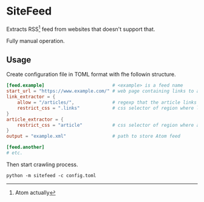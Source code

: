 # SiteFeed

Extracts RSS[^1] feed from websites that doesn't support that.

Fully manual operation.

## Usage

Create configuration file in TOML format with fhe followin structure.

``` toml
[feed.example]                         # <example> is a feed name
start_url = "https://www.example.com/" # web page containing links to articles
link_extractor = {
    allow = "/articles/",              # regexp that the article links must match (not required)
    restrict_css = ".links"            # css selector of region where links should be extracted from (not required)
}
article_extractor = {
    restrict_css = "article"           # css selector of region where article should be extracted from (not required)
}
output = "example.xml"                 # path to store Atom feed

[feed.another]
# etc.
```

Then start crawling process.

`python -m sitefeed -c config.toml`

[^1]: Atom actually

